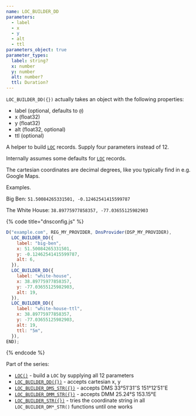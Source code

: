 ```yaml
---
name: LOC_BUILDER_DD
parameters:
  - label
  - x
  - y
  - alt
  - ttl
parameters_object: true
parameter_types:
  label: string?
  x: number
  y: number
  alt: number?
  ttl: Duration?
---
```


`LOC_BUILDER_DD({})` actually takes an object with the following properties:

  - label (optional, defaults to `@`)
  - x (float32)
  - y (float32)
  - alt (float32, optional)
  - ttl (optional)

A helper to build [`LOC`](LOC.md) records. Supply four parameters instead of 12.

Internally assumes some defaults for [`LOC`](LOC.md) records.


The cartesian coordinates are decimal degrees, like you typically find in e.g. Google Maps.

Examples.

Big Ben:
`51.50084265331501, -0.12462541415599787`

The White House:
`38.89775977858357, -77.03655125982903`


{% code title="dnsconfig.js" %}
```javascript
D("example.com", REG_MY_PROVIDER, DnsProvider(DSP_MY_PROVIDER),
  LOC_BUILDER_DD({
    label: "big-ben",
    x: 51.50084265331501,
    y: -0.12462541415599787,
    alt: 6,
  }),
  LOC_BUILDER_DD({
    label: "white-house",
    x: 38.89775977858357,
    y: -77.03655125982903,
    alt: 19,
  }),
  LOC_BUILDER_DD({
    label: "white-house-ttl",
    x: 38.89775977858357,
    y: -77.03655125982903,
    alt: 19,
    ttl: "5m",
  }),
END);
```
{% endcode %}

Part of the series:
 * [`LOC()`](LOC.md) - build a `LOC` by supplying all 12 parameters
 * [`LOC_BUILDER_DD({})`](LOC_BUILDER_DD.md) - accepts cartesian x, y
 * [`LOC_BUILDER_DMS_STR({})`](LOC_BUILDER_DMS_STR.md) - accepts DMS 33°51′31″S 151°12′51″E
 * [`LOC_BUILDER_DMM_STR({})`](LOC_BUILDER_DMM_STR.md) - accepts DMM 25.24°S 153.15°E
 * [`LOC_BUILDER_STR({})`](LOC_BUILDER_STR.md) - tries the coordinate string in all `LOC_BUILDER_DM*_STR()` functions until one works
